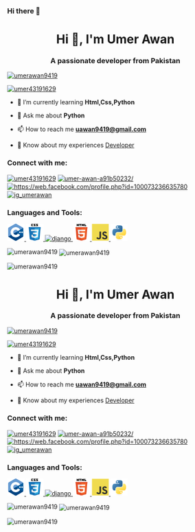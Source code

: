### Hi there 👋
<h1 align="center">Hi 👋, I'm Umer Awan</h1>
<h3 align="center">A passionate developer from Pakistan</h3>

<p align="left"> <a href="https://github.com/ryo-ma/github-profile-trophy"><img src="https://github-profile-trophy.vercel.app/?username=umerawan9419" alt="umerawan9419" /></a> </p>

<p align="left"> <a href="https://twitter.com/umer43191629" target="blank"><img src="https://img.shields.io/twitter/follow/umer43191629?logo=twitter&style=for-the-badge" alt="umer43191629" /></a> </p>

- 🌱 I’m currently learning **Html,Css,Python**

- 💬 Ask me about **Python**

- 📫 How to reach me **uawan9419@gmail.com**

- 📄 Know about my experiences [Developer](Developer)

<h3 align="left">Connect with me:</h3>
<p align="left">
<a href="https://twitter.com/umer43191629" target="blank"><img align="center" src="https://raw.githubusercontent.com/rahuldkjain/github-profile-readme-generator/master/src/images/icons/Social/twitter.svg" alt="umer43191629" height="30" width="40" /></a>
<a href="https://linkedin.com/in/umer-awan-a91b50232/" target="blank"><img align="center" src="https://raw.githubusercontent.com/rahuldkjain/github-profile-readme-generator/master/src/images/icons/Social/linked-in-alt.svg" alt="umer-awan-a91b50232/" height="30" width="40" /></a>
<a href="https://fb.com/https://web.facebook.com/profile.php?id=100073236635780" target="blank"><img align="center" src="https://raw.githubusercontent.com/rahuldkjain/github-profile-readme-generator/master/src/images/icons/Social/facebook.svg" alt="https://web.facebook.com/profile.php?id=100073236635780" height="30" width="40" /></a>
<a href="https://instagram.com/ig_umerawan" target="blank"><img align="center" src="https://raw.githubusercontent.com/rahuldkjain/github-profile-readme-generator/master/src/images/icons/Social/instagram.svg" alt="ig_umerawan" height="30" width="40" /></a>
</p>

<h3 align="left">Languages and Tools:</h3>
<p align="left"> <a href="https://www.w3schools.com/cpp/" target="_blank" rel="noreferrer"> <img src="https://raw.githubusercontent.com/devicons/devicon/master/icons/cplusplus/cplusplus-original.svg" alt="cplusplus" width="40" height="40"/> </a> <a href="https://www.w3schools.com/css/" target="_blank" rel="noreferrer"> <img src="https://raw.githubusercontent.com/devicons/devicon/master/icons/css3/css3-original-wordmark.svg" alt="css3" width="40" height="40"/> </a> <a href="https://www.djangoproject.com/" target="_blank" rel="noreferrer"> <img src="https://cdn.worldvectorlogo.com/logos/django.svg" alt="django" width="40" height="40"/> </a> <a href="https://www.w3.org/html/" target="_blank" rel="noreferrer"> <img src="https://raw.githubusercontent.com/devicons/devicon/master/icons/html5/html5-original-wordmark.svg" alt="html5" width="40" height="40"/> </a> <a href="https://developer.mozilla.org/en-US/docs/Web/JavaScript" target="_blank" rel="noreferrer"> <img src="https://raw.githubusercontent.com/devicons/devicon/master/icons/javascript/javascript-original.svg" alt="javascript" width="40" height="40"/> </a> <a href="https://www.python.org" target="_blank" rel="noreferrer"> <img src="https://raw.githubusercontent.com/devicons/devicon/master/icons/python/python-original.svg" alt="python" width="40" height="40"/> </a> </p>

<p><img align="left" src="https://github-readme-stats.vercel.app/api/top-langs?username=umerawan9419&show_icons=true&locale=en&layout=compact" alt="umerawan9419" /></p>

<p>&nbsp;<img align="center" src="https://github-readme-stats.vercel.app/api?username=umerawan9419&show_icons=true&locale=en" alt="umerawan9419" /></p>

<p><img align="center" src="https://github-readme-streak-stats.herokuapp.com/?user=umerawan9419&" alt="umerawan9419" /></p>
<h1 align="center">Hi 👋, I'm Umer Awan</h1>
<h3 align="center">A passionate developer from Pakistan</h3>

<p align="left"> <a href="https://github.com/ryo-ma/github-profile-trophy"><img src="https://github-profile-trophy.vercel.app/?username=umerawan9419" alt="umerawan9419" /></a> </p>

<p align="left"> <a href="https://twitter.com/umer43191629" target="blank"><img src="https://img.shields.io/twitter/follow/umer43191629?logo=twitter&style=for-the-badge" alt="umer43191629" /></a> </p>

- 🌱 I’m currently learning **Html,Css,Python**

- 💬 Ask me about **Python**

- 📫 How to reach me **uawan9419@gmail.com**

- 📄 Know about my experiences [Developer](Developer)

<h3 align="left">Connect with me:</h3>
<p align="left">
<a href="https://twitter.com/umer43191629" target="blank"><img align="center" src="https://raw.githubusercontent.com/rahuldkjain/github-profile-readme-generator/master/src/images/icons/Social/twitter.svg" alt="umer43191629" height="30" width="40" /></a>
<a href="https://linkedin.com/in/umer-awan-a91b50232/" target="blank"><img align="center" src="https://raw.githubusercontent.com/rahuldkjain/github-profile-readme-generator/master/src/images/icons/Social/linked-in-alt.svg" alt="umer-awan-a91b50232/" height="30" width="40" /></a>
<a href="https://fb.com/https://web.facebook.com/profile.php?id=100073236635780" target="blank"><img align="center" src="https://raw.githubusercontent.com/rahuldkjain/github-profile-readme-generator/master/src/images/icons/Social/facebook.svg" alt="https://web.facebook.com/profile.php?id=100073236635780" height="30" width="40" /></a>
<a href="https://instagram.com/ig_umerawan" target="blank"><img align="center" src="https://raw.githubusercontent.com/rahuldkjain/github-profile-readme-generator/master/src/images/icons/Social/instagram.svg" alt="ig_umerawan" height="30" width="40" /></a>
</p>

<h3 align="left">Languages and Tools:</h3>
<p align="left"> <a href="https://www.w3schools.com/cpp/" target="_blank" rel="noreferrer"> <img src="https://raw.githubusercontent.com/devicons/devicon/master/icons/cplusplus/cplusplus-original.svg" alt="cplusplus" width="40" height="40"/> </a> <a href="https://www.w3schools.com/css/" target="_blank" rel="noreferrer"> <img src="https://raw.githubusercontent.com/devicons/devicon/master/icons/css3/css3-original-wordmark.svg" alt="css3" width="40" height="40"/> </a> <a href="https://www.djangoproject.com/" target="_blank" rel="noreferrer"> <img src="https://cdn.worldvectorlogo.com/logos/django.svg" alt="django" width="40" height="40"/> </a> <a href="https://www.w3.org/html/" target="_blank" rel="noreferrer"> <img src="https://raw.githubusercontent.com/devicons/devicon/master/icons/html5/html5-original-wordmark.svg" alt="html5" width="40" height="40"/> </a> <a href="https://developer.mozilla.org/en-US/docs/Web/JavaScript" target="_blank" rel="noreferrer"> <img src="https://raw.githubusercontent.com/devicons/devicon/master/icons/javascript/javascript-original.svg" alt="javascript" width="40" height="40"/> </a> <a href="https://www.python.org" target="_blank" rel="noreferrer"> <img src="https://raw.githubusercontent.com/devicons/devicon/master/icons/python/python-original.svg" alt="python" width="40" height="40"/> </a> </p>

<p><img align="left" src="https://github-readme-stats.vercel.app/api/top-langs?username=umerawan9419&show_icons=true&locale=en&layout=compact" alt="umerawan9419" /></p>

<p>&nbsp;<img align="center" src="https://github-readme-stats.vercel.app/api?username=umerawan9419&show_icons=true&locale=en" alt="umerawan9419" /></p>

<p><img align="center" src="https://github-readme-streak-stats.herokuapp.com/?user=umerawan9419&" alt="umerawan9419" /></p>

